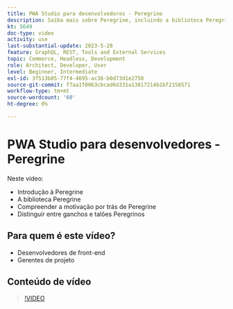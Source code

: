 ```yaml
---
title: PWA Studio para desenvolvedores - Peregrine
description: Saiba mais sobre Peregrine, incluindo a biblioteca Peregrine. Entenda a motivação por trás de Peregrine​ as diferenças entre ganchos Peregrine e talões.
kt: 5649
doc-type: video
activity: use
last-substantial-update: 2023-5-28
feature: GraphQL, REST, Tools and External Services
topic: Commerce, Headless, Development
role: Architect, Developer, User
level: Beginner, Intermediate
exl-id: 3f513b05-77f4-4695-ac36-b0d73d1e2750
source-git-commit: f7aa1f0063cbcad6d331a13817214b1bf2158571
workflow-type: tm+mt
source-wordcount: '60'
ht-degree: 0%

---
```


# PWA Studio para desenvolvedores - Peregrine

Neste vídeo:

- Introdução à Peregrine
- A biblioteca Peregrine
- Compreender a motivação por trás de Peregrine
- Distinguir entre ganchos e talões Peregrinos

## Para quem é este vídeo?

- Desenvolvedores de front-end
- Gerentes de projeto

## Conteúdo de vídeo

>[!VIDEO](https://video.tv.adobe.com/v/35720?quality=12&learn=on)
